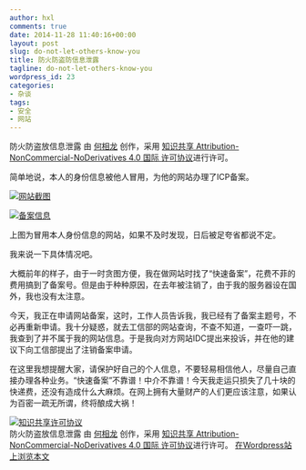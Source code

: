 ```yaml
---
author: hxl
comments: true
date: 2014-11-28 11:40:16+00:00
layout: post
slug: do-not-let-others-know-you
title: 防火防盗防信息泄露
tagline: do-not-let-others-know-you
wordpress_id: 23
categories:
- 杂谈
tags:
- 安全
- 网站
---
```


防火防盗放信息泄露 由 [何相龙](https://tec.hxlxz.com/index.php?p=23---2014-11-28) 创作，采用 [知识共享 Attribution-NonCommercial-NoDerivatives 4.0 国际 许可协议](http://creativecommons.org/licenses/by-nc-nd/4.0/)进行许可。  

简单地说，本人的身份信息被他人冒用，为他的网站办理了ICP备案。  

[![网站截图](https://tec.hxlxz.com/wp-content/uploads/2014/07/9E-300x171.jpg)](https://tec.hxlxz.com/wp-content/uploads/2014/07/9E.jpg)

[![备案信息](https://tec.hxlxz.com/wp-content/uploads/2014/07/DWGV68PXS47OKQSH82OX-300x41.jpg)](https://tec.hxlxz.com/wp-content/uploads/2014/07/DWGV68PXS47OKQSH82OX.jpg)

上图为冒用本人身份信息的网站，如果不及时发现，日后被足夸省都说不定。  

我来说一下具体情况吧。  

大概前年的样子，由于一时贪图方便，我在做网站时找了“快速备案”，花费不菲的费用搞到了备案号。但是由于种种原因，在去年被注销了，由于我的服务器设在国外，我也没有太注意。  

今天，我正在申请网站备案，这时，工作人员告诉我，我已经有了备案主题号，不必再重新申请。我十分疑惑，就去工信部的网站查询，不查不知道，一查吓一跳，我查到了并不属于我的网站信息。于是我向对方网站IDC提出来投诉，并在他的建议下向工信部提出了注销备案申请。  

在这里我想提醒大家，请保护好自己的个人信息，不要轻易相信他人，尽量自己直接办理各种业务。“快速备案”不靠谱！中介不靠谱！今天我走运只损失了几十块的快递费，还没有造成什么大麻烦。在网上拥有大量财产的人们更应该注意，如果认为百密一疏无所谓，终将酿成大祸！  

[![知识共享许可协议](https://i.creativecommons.org/l/by-nc-nd/4.0/88x31.png)](http://creativecommons.org/licenses/by-nc-nd/4.0/)  
防火防盗放信息泄露 由 [何相龙]() 创作，采用 [知识共享 Attribution-NonCommercial-NoDerivatives 4.0 国际 许可协议](http://creativecommons.org/licenses/by-nc-nd/4.0/)进行许可。
[在Wordpress站上浏览本文](https://tec.hxlxz.com/?p=23)